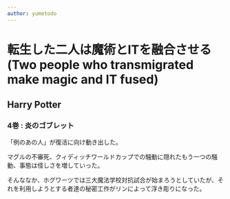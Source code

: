 ```yaml
---
author: yumetodo
---
```


# 転生した二人は魔術とITを融合させる(Two people who transmigrated make magic and IT fused)
## Harry Potter
### 4巻 : 炎のゴブレット

「例のあの人」が復活に向け動き出した。

マグルの不審死、クィディッチワールドカップでの騒動に隠れたもう一つの騒動、事態は怪しさを増していった。

そんななか、ホグワーツでは三大魔法学校対抗試合が始まろうとしていたが、それを利用しようとする者達の秘密工作がリンによって浮き彫りになった。
